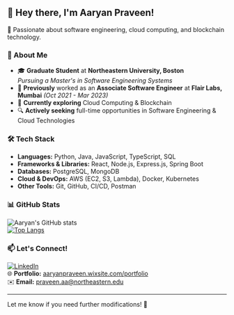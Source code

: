 ## 👋 Hey there, I'm Aaryan Praveen!

🚀 Passionate about software engineering, cloud computing, and blockchain technology.

### 🌟 About Me
- 🎓 **Graduate Student** at **Northeastern University, Boston**  
  *Pursuing a Master's in Software Engineering Systems*  
- 💼 **Previously** worked as an **Associate Software Engineer** at **Flair Labs, Mumbai** *(Oct 2021 - Mar 2023)*  
- 🌱 **Currently exploring** Cloud Computing & Blockchain  
- 🔍 **Actively seeking** full-time opportunities in Software Engineering & Cloud Technologies  

### 🛠️ Tech Stack
- **Languages:** Python, Java, JavaScript, TypeScript, SQL  
- **Frameworks & Libraries:** React, Node.js, Express.js, Spring Boot  
- **Databases:** PostgreSQL, MongoDB  
- **Cloud & DevOps:** AWS (EC2, S3, Lambda), Docker, Kubernetes  
- **Other Tools:** Git, GitHub, CI/CD, Postman  

### 📊 GitHub Stats
![Aaryan's GitHub stats](https://github-readme-stats.vercel.app/api?username=aaryanpraveen16&show_icons=true&theme=algolia)  
[![Top Langs](https://github-readme-stats.vercel.app/api/top-langs/?username=aaryanpraveen16&layout=compact&theme=algolia)](https://github.com/aaryanpraveen16/github-readme-stats)

### 📫 Let's Connect!
[![LinkedIn](https://img.shields.io/badge/LinkedIn-0A66C2?style=for-the-badge&logo=linkedin&logoColor=white)](https://www.linkedin.com/in/aaryanpraveen/)  
🌐 **Portfolio:** [aaryanpraveen.wixsite.com/portfolio](https://aaryanpraveen.wixsite.com/portfolio)  
✉️ **Email:** praveen.aa@northeastern.edu  

---

Let me know if you need further modifications! 🚀
